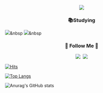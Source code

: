 <div align= "center">
    <img src="https://capsule-render.vercel.app/api?type=waving&color=gradient&height=180&text=@dessert_gomjelly&animation=blink&fontColor=000000&fontSize=60" />
    </div>

<h3 align="center">📚Studying</h3>
<p align="center">
  
  <img src="https://img.shields.io/badge/Python-3766AB?style=flat-square&logo=Python&logoColor=black"/></a>&nbsp 
  <img src="https://img.shields.io/badge/C-6DB33F?style=flat-square&logo=C&logoColor=black"/></a>&nbsp 

</p>

<h3 align="center">🌈 Follow Me 🌈</h3>
<p align="center">
  <a href="https://www.instagram.com/dessert_gomjelly/"><img src="https://img.shields.io/badge/Instagram-E4405F?style=flat-square&logo=Instagram&logoColor=white&link=https://www.instagram.com/hye_inisfree/"/></a>&nbsp
  <a href="mailto:msj12910@naver.com"><img src="https://img.shields.io/badge/Navermail-d14836?style=flat-square&logo=Gmail&logoColor=white&link=msj1291@naver.com"/></a>
</p>

    
[![Hits](https://hits.seeyoufarm.com/api/count/incr/badge.svg?url=https%3A%2F%2Fgithub.com%2Fdessertgomjelly&count_bg=%233D4EC8&title_bg=%23555555&icon=hey.svg&icon_color=%23E7E7E7&title=hits&edge_flat=false)](https://hits.seeyoufarm.com)

[![Top Langs](https://github-readme-stats.vercel.app/api/top-langs/?username=dessertgomjelly&layout=compact)](https://github.com/dessertgomjelly/github-readme-stats)


![Anurag's GitHub stats](https://github-readme-stats.vercel.app/api?username=dessertgomjelly&show_icons=true&theme=dark)
